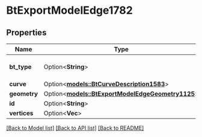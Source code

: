 # BtExportModelEdge1782

## Properties

Name | Type | Description | Notes
------------ | ------------- | ------------- | -------------
**bt_type** | Option<**String**> | Type of JSON object. | [optional]
**curve** | Option<[**models::BtCurveDescription1583**](BTCurveDescription-1583.md)> |  | [optional]
**geometry** | Option<[**models::BtExportModelEdgeGeometry1125**](BTExportModelEdgeGeometry-1125.md)> |  | [optional]
**id** | Option<**String**> |  | [optional]
**vertices** | Option<**Vec<String>**> |  | [optional]

[[Back to Model list]](../README.md#documentation-for-models) [[Back to API list]](../README.md#documentation-for-api-endpoints) [[Back to README]](../README.md)


